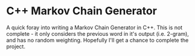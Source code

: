 C++ Markov Chain Generator
==========================
A quick foray into writing a Markov Chain Generator in C++. This is not complete - it only considers the previous word in it's output (i.e. 2-gram), and has no random weighting. Hopefully I'll get a chance to complete the project. 
